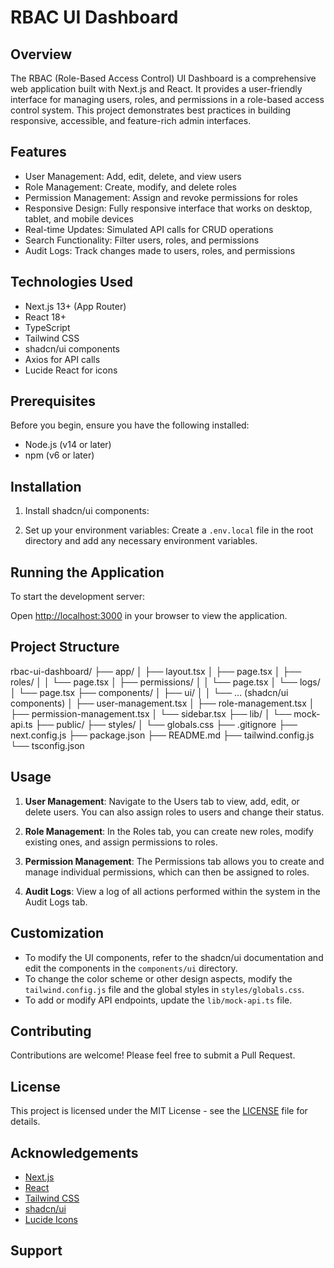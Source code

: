 # RBAC UI Dashboard


## Overview

The RBAC (Role-Based Access Control) UI Dashboard is a comprehensive web application built with Next.js and React. It provides a user-friendly interface for managing users, roles, and permissions in a role-based access control system. This project demonstrates best practices in building responsive, accessible, and feature-rich admin interfaces.

## Features

- User Management: Add, edit, delete, and view users
- Role Management: Create, modify, and delete roles
- Permission Management: Assign and revoke permissions for roles
- Responsive Design: Fully responsive interface that works on desktop, tablet, and mobile devices
- Real-time Updates: Simulated API calls for CRUD operations
- Search Functionality: Filter users, roles, and permissions
- Audit Logs: Track changes made to users, roles, and permissions

## Technologies Used

- Next.js 13+ (App Router)
- React 18+
- TypeScript
- Tailwind CSS
- shadcn/ui components
- Axios for API calls
- Lucide React for icons

## Prerequisites

Before you begin, ensure you have the following installed:
- Node.js (v14 or later)
- npm (v6 or later)

## Installation

1. Install shadcn/ui components:

2. Set up your environment variables:
Create a `.env.local` file in the root directory and add any necessary environment variables.

## Running the Application

To start the development server:



Open [http://localhost:3000](http://localhost:3000) in your browser to view the application.

## Project Structure


rbac-ui-dashboard/
├── app/
│   ├── layout.tsx
│   ├── page.tsx
│   ├── roles/
│   │   └── page.tsx
│   ├── permissions/
│   │   └── page.tsx
│   └── logs/
│       └── page.tsx
├── components/
│   ├── ui/
│   │   └── ... (shadcn/ui components)
│   ├── user-management.tsx
│   ├── role-management.tsx
│   ├── permission-management.tsx
│   └── sidebar.tsx
├── lib/
│   └── mock-api.ts
├── public/
├── styles/
│   └── globals.css
├── .gitignore
├── next.config.js
├── package.json
├── README.md
├── tailwind.config.js
└── tsconfig.json



## Usage

1. **User Management**: Navigate to the Users tab to view, add, edit, or delete users. You can also assign roles to users and change their status.

2. **Role Management**: In the Roles tab, you can create new roles, modify existing ones, and assign permissions to roles.

3. **Permission Management**: The Permissions tab allows you to create and manage individual permissions, which can then be assigned to roles.

4. **Audit Logs**: View a log of all actions performed within the system in the Audit Logs tab.

## Customization

- To modify the UI components, refer to the shadcn/ui documentation and edit the components in the `components/ui` directory.
- To change the color scheme or other design aspects, modify the `tailwind.config.js` file and the global styles in `styles/globals.css`.
- To add or modify API endpoints, update the `lib/mock-api.ts` file.

## Contributing

Contributions are welcome! Please feel free to submit a Pull Request.

## License

This project is licensed under the MIT License - see the [LICENSE](LICENSE) file for details.

## Acknowledgements

- [Next.js](https://nextjs.org/)
- [React](https://reactjs.org/)
- [Tailwind CSS](https://tailwindcss.com/)
- [shadcn/ui](https://ui.shadcn.com/)
- [Lucide Icons](https://lucide.dev/)

## Support


